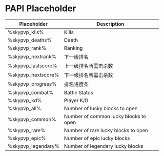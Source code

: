 # PAPI Placeholder



| Placeholder           | Description                           |
| --------------------- | ------------------------------------- |
| %skypvp\_kils%      | Kills                                 |
| %skypvp\_deaths%    | Death                                 |
| %skypvp\_rank%      | Ranking                               |
| %skypvp\_nextrank%  | 下一级排名                                 |
| %skypvp\_lastscore% | 上一级排名所需击杀数                            |
| %skypvp\_nextscore% | 下一级排名所需击杀数                            |
| %skypvp\_progress%  | 排名进度条                                 |
| %skypvp\_combat%    | Battle Status                         |
| %skypvp\_kd%        | Player K/D                            |
| %skypvp\_all%       | Number of lucky blocks to open        |
| %skypvp\_common%    | Number of common lucky blocks to open |
| %skypvp\_rare%      | Number of rare lucky blocks to open   |
| %skypvp\_epic%      | Number of epic lucky blocks           |
| %skypvp\_legendary% | Number of legendary lucky blocks      |
